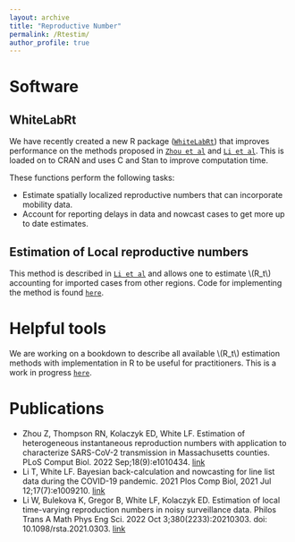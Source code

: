 ```yaml
---
layout: archive
title: "Reproductive Number"
permalink: /Rtestim/
author_profile: true
---
```


Software
========

WhiteLabRt
----------

We have recently created a new R package ([`WhiteLabRt`](https://github.com/cmilando/WhiteLabRt)) that improves performance on the methods proposed in [`Zhou et al`][1] and [`Li et al`][2]. This is loaded on to CRAN and uses C and Stan to improve computation time. 

These functions perform the following tasks:

- Estimate spatially localized reproductive numbers that can incorporate mobility data.
- Account for reporting delays in data and nowcast cases to get more up to date estimates.

Estimation of Local reproductive numbers
-------------------------

This method is described in [`Li et al`][3] and allows one to estimate \\(R_t\\) accounting for imported cases from other regions. Code for implementing the method is found [`here`](https://github.com/KolaczykResearch/EstimLocalRt).


Helpful tools
=============

We are working on a bookdown to describe all available \\(R_t\\) estimation methods with implementation in R to be useful for practitioners. This is a work in progress [`here`](https://chadmilando.com/RtEstimBook/).

Publications
============

- Zhou Z, Thompson RN, Kolaczyk ED, White LF. Estimation of heterogeneous instantaneous reproduction numbers with application to characterize SARS-CoV-2 transmission in Massachusetts counties. PLoS Comput Biol. 2022 Sep;18(9):e1010434. [link][1]
- Li T, White LF. Bayesian back-calculation and nowcasting for line list data during the COVID-19 pandemic. 2021 Plos Comp Biol, 2021 Jul 12;17(7):e1009210. [link][2]
- Li W, Bulekova K, Gregor B, White LF, Kolaczyk ED. Estimation of local time-varying reproduction numbers in noisy surveillance data. Philos Trans A Math Phys Eng Sci. 2022 Oct 3;380(2233):20210303. doi: 10.1098/rsta.2021.0303. [link][3]




[1]: <https://journals.plos.org/ploscompbiol/article?id=10.1371/journal.pcbi.1010434> 
[2]: <https://journals.plos.org/ploscompbiol/article?id=10.1371/journal.pcbi.1009210>
[3]: <https://pubmed.ncbi.nlm.nih.gov/35965456/>
